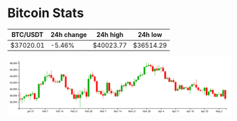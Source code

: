 # Bitcoin Stats

BTC/USDT|24h change|24h high|24h low|
|---|---|---|---|
|$37020.01|-5.46%|$40023.77|$36514.29|

<img src="./chart.svg">
